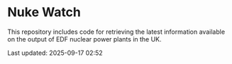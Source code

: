 # Nuke Watch

This repository includes code for retrieving the latest information available on the output of EDF nuclear power plants in the UK.

Last updated: 2025-09-17 02:52